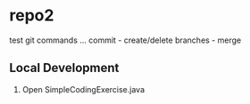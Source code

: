 # repo2

test git commands
...
commit - create/delete branches - merge

## Local Development
1. Open SimpleCodingExercise.java